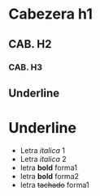 # Cabezera h1
## CAB. H2
### CAB. H3

Underline
----

Underline
=

- Letra *italica* 1
- Letra _italica_ 2
- letra **bold** forma1
- letra __bold__ forma2
- letra ~~tachado~~ forma1

